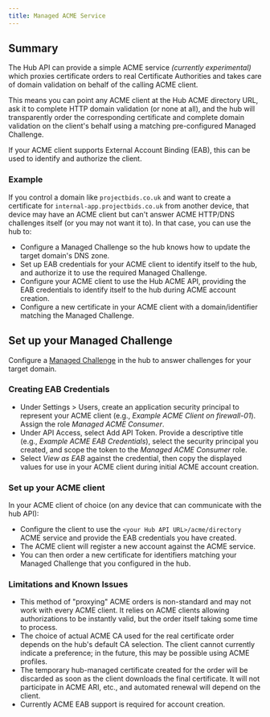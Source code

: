 ```yaml
---
title: Managed ACME Service
---
```


## Summary
The Hub API can provide a simple ACME service *(currently experimental)* which proxies certificate orders to real Certificate Authorities and takes care of domain validation on behalf of the calling ACME client.

This means you can point any ACME client at the Hub ACME directory URL, ask it to complete HTTP domain validation (or none at all), and the hub will transparently order the corresponding certificate and complete domain validation on the client's behalf using a matching pre-configured Managed Challenge.

If your ACME client supports External Account Binding (EAB), this can be used to identify and authorize the client.
### Example

If you control a domain like `projectbids.co.uk` and want to create a certificate for `internal-app.projectbids.co.uk` from another device, that device may have an ACME client but can't answer ACME HTTP/DNS challenges itself (or you may not want it to). In that case, you can use the hub to:
- Configure a Managed Challenge so the hub knows how to update the target domain's DNS zone.
- Set up EAB credentials for your ACME client to identify itself to the hub, and authorize it to use the required Managed Challenge.
- Configure your ACME client to use the Hub ACME API, providing the EAB credentials to identify itself to the hub during ACME account creation.
- Configure a new certificate in your ACME client with a domain/identifier matching the Managed Challenge.

## Set up your Managed Challenge

Configure a [Managed Challenge](./managedchallenges.md) in the hub to answer challenges for your target domain.

### Creating EAB Credentials
- Under Settings > Users, create an application security principal to represent your ACME client (e.g., *Example ACME Client on firewall-01*). Assign the role *Managed ACME Consumer*.
- Under API Access, select Add API Token. Provide a descriptive title (e.g., *Example ACME EAB Credentials*), select the security principal you created, and scope the token to the *Managed ACME Consumer* role.
- Select *View as EAB* against the credential, then copy the displayed values for use in your ACME client during initial ACME account creation.

### Set up your ACME client

In your ACME client of choice (on any device that can communicate with the hub API):
- Configure the client to use the `<your Hub API URL>/acme/directory` ACME service and provide the EAB credentials you have created.
- The ACME client will register a new account against the ACME service.
- You can then order a new certificate for identifiers matching your Managed Challenge that you configured in the hub.

### Limitations and Known Issues

- This method of "proxying" ACME orders is non-standard and may not work with every ACME client. It relies on ACME clients allowing authorizations to be instantly valid, but the order itself taking some time to process.
- The choice of actual ACME CA used for the real certificate order depends on the hub's default CA selection. The client cannot currently indicate a preference; in the future, this may be possible using ACME profiles.
- The temporary hub-managed certificate created for the order will be discarded as soon as the client downloads the final certificate. It will not participate in ACME ARI, etc., and automated renewal will depend on the client.
- Currently ACME EAB support is required for account creation.